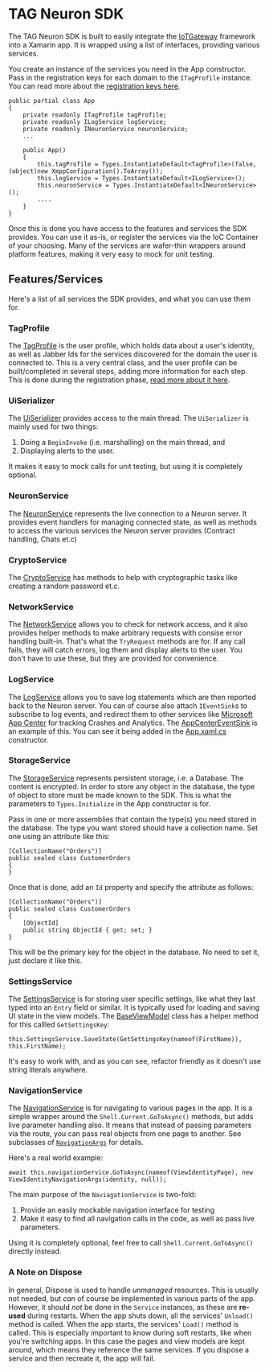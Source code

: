 # TAG Neuron SDK #

The TAG Neuron SDK is built to easily integrate the [IoTGateway](https://github.com/PeterWaher/IoTGateway) framework into a Xamarin app.
It is wrapped using a list of interfaces, providing various services.

You create an instance of the services you need in the App constructor. Pass in the registration keys for each domain to the `ITagProfile` instance. You can read more about the [registration keys here](GettingStarted.md#registration-keys).

```
public partial class App
{
    private readonly ITagProfile tagProfile;
    private readonly ILogService logService;
    private readonly INeuronService neuronService;
    ...

    public App()
    {
        this.tagProfile = Types.InstantiateDefault<TagProfile>(false, (object)new XmppConfiguration().ToArray());
        this.logService = Types.InstantiateDefault<ILogService>();
        this.neuronService = Types.InstantiateDefault<INeuronService>();
        ....
    }
}
```

Once this is done you have access to the features and services the SDK provides. You can use it as-is, or register the services via the IoC Container of your choosing.
Many of the services are wafer-thin wrappers around platform features, making it very easy to mock for unit testing.

## Features/Services ##

Here's a list of all services the SDK provides, and what you can use them for.

### TagProfile ###

The [TagProfile](../IdApp/Services/ITagProfile.cs) is the user profile, which holds data about a user's identity, as well as Jabber Ids for the services discovered for the domain the user is connected to.
This is a very central class, and the user profile can be built/completed in several steps, adding more information for each step. This is done during the registration phase,
[read more about it here](CreatingATAGProfile.md).

### UiSerializer ###

The [UiSerializer](../IdApp/IUiSerializer.cs) provides access to the main thread. The `UiSerializer` is mainly used for two things:

1. Doing a `BeginInvoke` (i.e. marshalling) on the main thread, and
2. Displaying alerts to the user.

It makes it easy to mock calls for unit testing, but using it is completely optional.

### NeuronService ###

The [NeuronService](../IdApp/Services/INeuronService.cs) represents the live connection to a Neuron server.
It provides event handlers for managing connected state, as well as methods to access the various services the Neuron server provides (Contract handling, Chats et.c)

### CryptoService ###

The [CryptoService](../IdApp/Services/ICryptoService.cs) has methods to help with cryptographic tasks like creating a random password et.c.

### NetworkService ###

The [NetworkService](../IdApp/Services/INetworkService.cs) allows you to check for network access, and it also provides helper methods
to make arbitrary requests with consise error handling built-in. That's what the `TryRequest` methods are for.
If any call fails, they will catch errors, log them and display alerts to the user. You don't have to use these, but they are provided for convenience.

### LogService ###

The [LogService](../IdApp/Services/ILogService.cs) allows you to save log statements which are then reported back to the Neuron server.
You can of course also attach `IEventSink`s to subscribe to log events, and redirect them to other
services like [Microsoft App Center](https://appcenter.ms/apps) for tracking Crashes and Analytics. The [AppCenterEventSink](../IdApp/IdApp/AppCenterEventSink.cs)
is an example of this. You can see it being added in the [App.xaml.cs](../IdApp/IdApp/App.xaml.cs) constructor.

### StorageService ###

The [StorageService](../IdApp/Services/IStorageService.cs) represents persistent storage, i.e. a Database. The content is encrypted. In order to
store any object in the database, the type of object to store must be made known to the SDK. This is what the parameters to `Types.Initialize` in the App constructor is for.

Pass in one or more assemblies that contain the type(s) you need stored in the database.
The type you want stored should have a collection name. Set one using an attribute like this:

```
[CollectionName("Orders")]
public sealed class CustomerOrders
{
}
```

Once that is done, add an `Id` property and specify the attribute as follows:

```
[CollectionName("Orders")]
public sealed class CustomerOrders
{
    [ObjectId]
    public string ObjectId { get; set; }
}
```

This will be the primary key for the object in the database. No need to set it, just declare it like this.

### SettingsService ###

The [SettingsService](../IdApp/Services/ISettingsService.cs) is for storing user specific settings, like what they last typed into an 
`Entry` field or similar. It is typically used for loading and saving UI state in the view models. The 
[BaseViewModel](../IdApp/Pages/BaseViewModel.cs) class has a helper method for this callled `GetSettingsKey`:

```
this.SettingsService.SaveState(GetSettingsKey(nameof(FirstName)), this.FirstName);
```

It's easy to work with, and as you can see, refactor friendly as it doesn't use string literals anywhere.

### NavigationService ###

The [NavigationService](../IdApp/Services/INavigationService.cs) is for navigating to various pages in the app. It is a simple wrapper around the `Shell.Current.GoToAsync()` methods,
but adds live parameter handling also. It means that instead of passing parameters via the route, you can pass real objects from one page to another. See subclasses of [`NavigationArgs`](../IdApp/Services/NavigationArgs.cs) for details.

Here's a real world example:

```
await this.navigationService.GoToAsync(nameof(ViewIdentityPage), new ViewIdentityNavigationArgs(identity, null));
```

The main purpose of the `NaviagationService` is two-fold:

1. Provide an easily mockable navigation interface for testing
2. Make it easy to find all navigation calls in the code, as well as pass live parameters.

Using it is completely optional, feel free to call `Shell.Current.GoToAsync()` directly instead.

### A Note on Dispose ###

In general, Dispose is used to handle _unmanaged_ resources. This is usually not needed, but _can_ of course be implemented
in various parts of the app. However, it should _not_ be done in the `Service` instances, as these are **re-used** during restarts.
When the app shuts down, all the services' `Unload()` method is called. When the app starts, the services' `Load()` method is called.
This is especially important to know during soft restarts, like when you're switching apps. In this case the pages and view models are kept around,
which means they reference the same services. If you dispose a service and then recreate it, the app will fail.